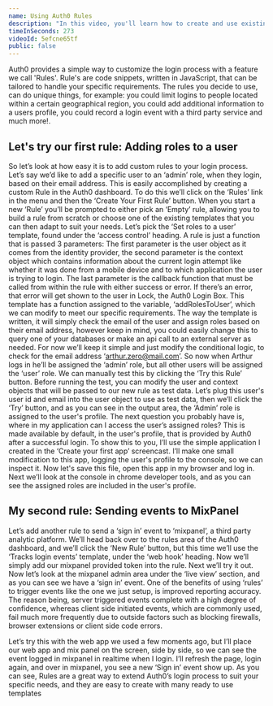 ```yaml
---
name: Using Auth0 Rules
description: "In this video, you'll learn how to create and use existing Rules at Auth0 to customize your authentication pipeline"
timeInSeconds: 273
videoId: 5efcne65tf
public: false
---
```

Auth0 provides a simple way to customize the login process with a feature we call 'Rules'.
Rule's are code snippets, written in JavaScript, that can be tailored to handle your specific requirements.
The rules you decide to use, can do unique things, for example: you could limit logins to people located within a certain geographical region, you could add additional information to a users profile, you could record a login event with a third party service and much more!.

## Let's try our first rule: Adding roles to a user
So let’s look at  how easy it is to add custom rules to your login process.
Let’s say we’d like to add a specific user to an ‘admin’ role, when they login, based on their email address.
This is easily accomplished by creating a custom Rule in the Auth0 dashboard.
To do this we’ll click on the ‘Rules’ link in the menu and then the ‘Create Your First Rule’ button.  When you start a new ‘Rule’ you’ll be prompted to either pick an ‘Empty’ rule, allowing you to build a rule from scratch or choose one of the existing templates that you can then adapt to suit your needs.
Let’s pick the ‘Set roles to a user’ template, found under the ‘access control’ heading.
A rule is just a function that is passed 3 parameters: The first parameter is the user object as it comes from the identity provider, the second parameter is the context object which contains information about the current login attempt like whether it was done from a mobile device and to which application the user is trying to login. The last parameter is the callback function that must be called from within the rule with either success or error. If there’s an error, that error will get shown to the user in Lock, the Auth0 Login Box.
This template has a function assigned to the variable, ‘addRolesToUser’, which we can modify to meet our specific requirements.  The way the template is written, it will simply check the email of the user and assign roles based on their email address, however keep in mind, you could easily change this to query one of your databases or make an api call to an external server as needed.
For now we’ll keep it simple and just modify the conditional logic, to check for the email address ‘arthur.zero@mail.com’. So now when Arthur logs in he’ll be assigned the ‘admin’ role, but all other users will be assigned the ‘user’ role.  We can manually test this by clicking the ‘Try this Rule’ button. Before running the test, you can modify the user and context objects that will be passed to our new rule as test data.  Let’s plug this user's user id and email into the user object to use as test data, then we’ll click the ‘Try’ button, and as you can see in the output area, the ‘Admin’ role is assigned to the user's profile.
The next question you probably have is, where in my application can I access the user’s assigned roles?
This is made available by default, in the user's profile, that is provided by Auth0 after a successful login.
To show this to you, I’ll use the simple application I created in the ‘Create your first app’ screencast.  I’ll make one small modification to this app, logging the user's profile to the console, so we can inspect it.
Now let's save this file, open this app in my browser and log in.  Next we’ll look at the console in chrome developer tools, and as you can see the assigned roles are included in the user's profile.

## My second rule: Sending events to MixPanel
Let’s add another rule to send a ‘sign in’ event to ‘mixpanel’, a third party analytic platform.
We’ll head back over to the rules area of the Auth0 dashboard, and we’ll click the ‘New Rule’ button, but this time we’ll use the ‘Tracks login events’ template, under the ‘web hook’ heading.
Now we’ll simply add our mixpanel provided token into the rule.  Next we’ll try it out.
Now let’s look at the mixpanel admin area under the ‘live view’ section, and as you can see we have a ‘sign in’ event.
One of the benefits of using ‘rules’ to trigger events like the one we just setup, is improved reporting accuracy.  The reason being, server triggered events complete with a high degree of confidence, whereas client side initiated events, which are commonly used, fail much more frequently due to outside factors such as blocking firewalls, browser extensions or client side code errors.

Let’s try this with the web app we used a few moments ago, but I’ll place our web app and mix panel on the screen, side by side, so we can see the event logged in mixpanel in realtime when I login.
I’ll refresh the page, login again, and over in mixpanel, you see a new ‘Sign in’ event show up.
As you can see, Rules are a great way to extend Auth0’s login process to suit your specific needs, and they are easy to create with many ready to use templates
